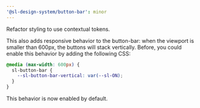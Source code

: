 ```yaml
---
'@sl-design-system/button-bar': minor
---
```


Refactor styling to use contextual tokens.

This also adds responsive behavior to the button-bar: when the viewport is
smaller than 600px, the buttons will stack vertically. Before, you could enable
this behavior by adding the following CSS:

```css
@media (max-width: 600px) {
  sl-button-bar {
    --sl-button-bar-vertical: var(--sl-ON);
  }
}
```

This behavior is now enabled by default.
